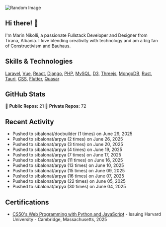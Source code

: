 ![Random Image](assets/4.png)
## Hi there! 👋

I'm Marin Nikolli, a passionate Fullstack Developer and Designer from Tirana, Albania. I love blending creativity with technology and am a big fan of Constructivism and Bauhaus.

## Skills & Technologies

[Laravel](https://laravel.com/), [Vue](https://vuejs.org/), [React](https://react.dev/), [Django](https://www.djangoproject.com/), [PHP](https://www.php.net/), [MySQL](https://www.mysql.com/), [D3](https://d3js.org/), [Threejs](https://threejs.org/), [MongoDB](https://www.mongodb.com/?msockid=18f41f88c021681c2a650aaac1546995), [Rust](https://www.rust-lang.org/), [Tauri](https://tauri.app/), [CSS](https://css3.com/), [Flutter](https://flutter.dev/), [Quasar](https://quasar.dev/)

## GitHub Stats

🌟 **Public Repos:** 21
🌟 **Private Repos:** 72  

## Recent Activity
- Pushed to sibalonat/docbuilder (1 times) on June 29, 2025
- Pushed to sibalonat/arpya (2 times) on June 26, 2025
- Pushed to sibalonat/arpya (3 times) on June 20, 2025
- Pushed to sibalonat/arpya (4 times) on June 19, 2025
- Pushed to sibalonat/arpya (7 times) on June 17, 2025
- Pushed to sibalonat/arpya (11 times) on June 16, 2025
- Pushed to sibalonat/arpya (13 times) on June 10, 2025
- Pushed to sibalonat/arpya (15 times) on June 09, 2025
- Pushed to sibalonat/arpya (16 times) on June 07, 2025
- Pushed to sibalonat/arpya (22 times) on June 05, 2025
- Pushed to sibalonat/arpya (30 times) on June 04, 2025



## Certifications

- [CS50's Web Programming with
Python and JavaScript](https://certificates.cs50.io/faf4470c-c773-489d-bc3e-b0086a8a5404.pdf?size=letter) - Issuing Harvard University - Cambridge, Massachusetts, 2025
